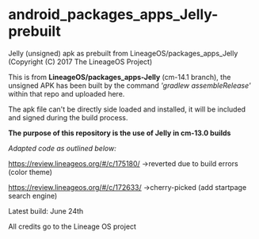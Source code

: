 # android_packages_apps_Jelly-prebuilt
Jelly (unsigned) apk as prebuilt from LineageOS/packages_apps_Jelly (Copyright (C) 2017 The LineageOS Project)

This is from **LineageOS/packages_apps-Jelly** (cm-14.1 branch), the unsigned 
APK has been built by the command *'gradlew assembleRelease'* within that repo
and uploaded here. 

The apk file can't be directly side loaded and installed, it will be included 
and signed during the build process. 

**The purpose of this repository is the use of Jelly in cm-13.0 builds**

_Adapted code as outlined below:_

https://review.lineageos.org/#/c/175180/ ->reverted due to build errors (color theme)

https://review.lineageos.org/#/c/172633/ ->cherry-picked (add startpage search engine)

Latest build: June 24th

All credits go to the Lineage OS project 
